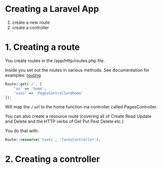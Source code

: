# Creating a Laravel App

1. create a new route
2. create a controller

# 1. Creating a route

You create routes in the /app/Http/routes.php file.

Inside you set out the routes in various methods. See documentation for examples: [routing](http://laravel.com/docs/5.0/routing)

```php
Route::get('/', [
    'as' => 'home',
    'uses' => 'PagesController@home'
]);
```

Will map the ```/``` url to the home function ina  controller called PagesController.

You can also create a resource route (covering all of Create Read Update and Delete and the HTTP verbs of Get Put Post Delete etc.)

You do that with:

```php
Route::resource('tasks', 'TasksController');
```

# 2. Creating a controller